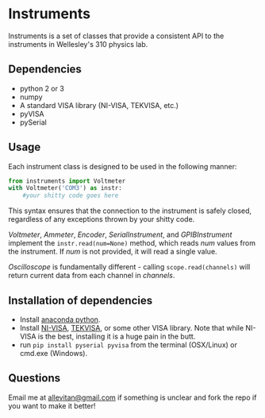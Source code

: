 # Instruments

Instruments is a set of classes that provide a consistent API to the instruments in Wellesley's 310 physics lab.

## Dependencies

* python 2 or 3
* numpy
* A standard VISA library (NI-VISA, TEKVISA, etc.)
* pyVISA
* pySerial

## Usage

Each instrument class is designed to be used in the following manner:

```python
from instruments import Voltmeter
with Voltmeter('COM3') as instr:
	#your shitty code goes here
```

This syntax ensures that the connection to the instrument is safely closed, regardless of any exceptions thrown by your shitty code.

_Voltmeter_, _Ammeter_, _Encoder_, _SerialInstrument_, and _GPIBInstrument_ implement the `instr.read(num=None)` method, which reads _num_ values from the instrument. If _num_ is not provided, it will read a single value.

_Oscilloscope_ is fundamentally different - calling `scope.read(channels)` will return current data from each channel in _channels_.

## Installation of dependencies

* Install [anaconda python](https://store.continuum.io/cshop/anaconda/).
* Install [NI-VISA](http://www.ni.com/visa/), [TEKVISA](https://www.google.com/#q=tekvisa), or some other VISA library. Note that while NI-VISA is the best, installing it is a huge pain in the butt.
* run `pip install pyserial pyvisa` from the terminal (OSX/Linux) or cmd.exe (Windows).

## Questions
Email me at allevitan@gmail.com if something is unclear and fork the repo if you want to make it better!
